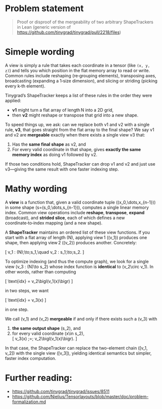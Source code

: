 # Problem statement

> Proof or disproof of the mergeability of two arbitrary ShapeTrackers in Lean (generic version of https://github.com/tinygrad/tinygrad/pull/2218/files)

# Simeple wording

A view is simply a rule that takes each coordinate in a tensor (like `(x, y, z)`) and tells you which position in the flat memory array to read or write. Common rules include reshaping (re‑grouping elements), transposing axes, broadcasting (expanding a 1‑size dimension), and slicing or striding (picking every k‑th element).

Tinygrad’s ShapeTracker keeps a list of these rules in the order they were applied:  
- **v1** might turn a flat array of length N into a 2D grid,  
- then **v2** might reshape or transpose that grid into a new shape.

To speed things up, we ask: can we replace both v1 and v2 with a single rule, **v3**, that goes straight from the flat array to the final shape? We say v1 and v2 are **mergeable** exactly when there exists a single view v3 that:

1. Has the **same final shape** as v2, and  
2. For every valid coordinate in that shape, gives **exactly the same memory index** as doing v1 followed by v2.

If those two conditions hold, ShapeTracker can drop v1 and v2 and just use v3—giving the same result with one faster indexing step.


# Mathy wording

A **view** is a function that, given a valid coordinate tuple \((x_0,\dots,x_{n-1})\) in some shape \(s=(s_0,\dots,s_{n-1})\), computes a single linear memory index. Common view operations include **reshape**, **transpose**, **expand** (broadcast), and **strided slice**, each of which defines a new coordinate‑to‑index mapping (and a new shape).

A **ShapeTracker** maintains an ordered list of these view functions. If you start with a flat array of length \(N\), applying view 1 (\(v_1\)) produces one shape, then applying view 2 (\(v_2\)) produces another. Concretely:

\[
  v_1 : (N)\;\to\;s_1,\quad
  v_2 : s_1\;\to\;s_2.
\]

To optimize indexing (and thus the compute graph), we look for a single view \(v_3 : (N)\to s_2\) whose index function is **identical** to \(v_2\circ v_1\). In other words, rather than computing

\[
  \text{idx} = v_2\bigl(v_1(x)\bigr)
\]

in two steps, we want

\[
  \text{idx} = v_3(x)
\]

in one step.

We call \(v_1\) and \(v_2\) **mergeable** if and only if there exists such a \(v_3\) with  

1. **the same output shape** \(s_2\), and  
2. for every valid coordinate \(x\in s_2\),  
   \[
     v_3(x) \;=\; v_2\bigl(v_1(x)\bigr).
   \]

In that case, the ShapeTracker can replace the two-element chain \([v_1, v_2]\) with the single view \([v_3]\), yielding identical semantics but simpler, faster index computation.

# Further reading:
- https://github.com/tinygrad/tinygrad/issues/8511
- https://github.com/Nielius/Tensorlayouts/blob/master/doc/problem-formalization.md
